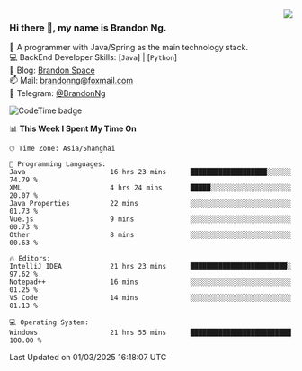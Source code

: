 <img  align="right" src="https://github-readme-stats-brandon0824.vercel.app/api/top-langs/?username=brandon0824&layout=compact">

### Hi there 👋, my name is Brandon Ng.

🌱 A programmer with Java/Spring as the main technology stack.  
💻 BackEnd Developer Skills: [`Java`] | [`Python`]  
📝 Blog: [Brandon Space](https://blog.brandonng.cc)  
📫 Mail: brandonng@foxmail.com  
📰 Telegram: [@BrandonNg](https://t.me/BrandonNg24)  

![CodeTime badge](https://img.shields.io/endpoint?style=flat-square&url=https%3A%2F%2Fapi.codetime.dev%2Fshield%3Fid%3D128%26project%3D%26in%3D604800000)

<!--START_SECTION:waka-->
📊 **This Week I Spent My Time On** 

```text
🕑︎ Time Zone: Asia/Shanghai

💬 Programming Languages: 
Java                     16 hrs 23 mins      ███████████████████░░░░░░   74.79 % 
XML                      4 hrs 24 mins       █████░░░░░░░░░░░░░░░░░░░░   20.07 % 
Java Properties          22 mins             ░░░░░░░░░░░░░░░░░░░░░░░░░   01.73 % 
Vue.js                   9 mins              ░░░░░░░░░░░░░░░░░░░░░░░░░   00.73 % 
Other                    8 mins              ░░░░░░░░░░░░░░░░░░░░░░░░░   00.63 % 

🔥 Editors: 
IntelliJ IDEA            21 hrs 23 mins      ████████████████████████░   97.62 % 
Notepad++                16 mins             ░░░░░░░░░░░░░░░░░░░░░░░░░   01.25 % 
VS Code                  14 mins             ░░░░░░░░░░░░░░░░░░░░░░░░░   01.13 % 

💻 Operating System: 
Windows                  21 hrs 55 mins      █████████████████████████   100.00 % 
```


 Last Updated on 01/03/2025 16:18:07 UTC
<!--END_SECTION:waka-->
